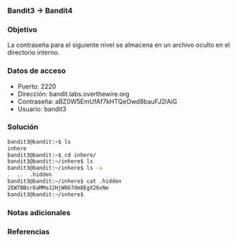 ### Bandit3 -> Bandit4

### Objetivo
La contraseña para el siguiente nivel se almacena en un archivo oculto en el directorio interno.
### Datos de acceso
- Puerto: 2220
- Dirección: bandit.labs.overthewire.org
- Contraseña: aBZ0W5EmUfAf7kHTQeOwd8bauFJ2lAiG
- Usuario: bandit3
### Solución

```bash
bandit3@bandit:~$ ls
inhere
bandit3@bandit:~$ cd inhere/
bandit3@bandit:~/inhere$ ls
bandit3@bandit:~/inhere$ ls -a
.  ..  .hidden
bandit3@bandit:~/inhere$ cat .hidden
2EW7BBsr6aMMoJ2HjW067dm8EgX26xNe
bandit3@bandit:~/inhere$
```

### Notas adicionales

### Referencias